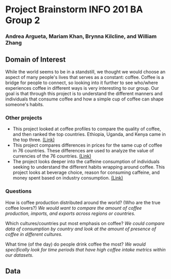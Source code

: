 # Project Brainstorm INFO 201 BA Group 2
### Andrea Argueta, Mariam Khan, Brynna Kilcline, and William Zhang

## Domain of Interest
While the world seems to be in a standstill, we thought we would choose an aspect of many people's lives that serves as a constant: coffee. Coffee is a bridge for people to connect, so looking into it further to see who/where experiences coffee in different ways is very interesting to our group. Our goal is that through this project is to understand the different manners and individuals that consume coffee and how a simple cup of coffee can shape someone's habits.

### Other projects
- This project looked at coffee profiles to compare the quality of coffee, and then ranked the top countries. Ethiopia, Uganda, and Kenya came in the top three. [(Link)](https://towardsdatascience.com/the-data-speak-ethiopia-has-the-best-coffee-91f88ed37e84)
- This project compares differences in prices for the same cup of coffee in 76 countries. These differences are used to analyze the value of currencies of the 76 countries. [(Link)](https://www.finder.com/starbucks-index)
- The project looks deeper into the caffeine consumption of individuals seeking to understand the different habits wrapping around coffee. This project looks at beverage choice, reason for consuming caffeine, and money spent based on industry consumption. [(Link)](https://amerisleep.com/blog/caffeine-kick/)

### Questions
How is coffee production distributed around the world? (Who are the true coffee lovers?)
_We would want to compare the amount of coffee production, imports, and exports across regions or countries._

Which cultures/countries put most emphasis on coffee? _We could compare data of consumption by country and look at the amount of presence of coffee in different cultures._

What time (of the day) do people drink coffee the most? _We would specifically look for time periods that have high coffee intake metrics within our datasets._


## Data
